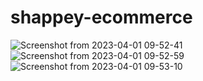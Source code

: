 # shappey-ecommerce

![Screenshot from 2023-04-01 09-52-41](https://user-images.githubusercontent.com/98440814/229260270-63cefefd-9e53-4d7a-91b2-594b8fc05296.png)
![Screenshot from 2023-04-01 09-52-59](https://user-images.githubusercontent.com/98440814/229260271-07a4e5ea-34f4-494b-bda8-d60a6835e76f.png)
![Screenshot from 2023-04-01 09-53-10](https://user-images.githubusercontent.com/98440814/229260272-79b6bcfa-f301-49ed-9c06-b4be777b1936.png)
